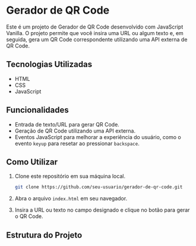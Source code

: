 # Gerador de QR Code

Este é um projeto de Gerador de QR Code desenvolvido com JavaScript Vanilla. O projeto permite que você insira uma URL ou algum texto e, em seguida, gera um QR Code correspondente utilizando uma API externa de QR Code. 

## Tecnologias Utilizadas

- HTML
- CSS
- JavaScript

## Funcionalidades

- Entrada de texto/URL para gerar QR Code.
- Geração de QR Code utilizando uma API externa.
- Eventos JavaScript para melhorar a experiência do usuário, como o evento `keyup` para resetar ao pressionar `backspace`.

## Como Utilizar

1. Clone este repositório em sua máquina local.
    ```sh
    git clone https://github.com/seu-usuario/gerador-de-qr-code.git
    ```

2. Abra o arquivo `index.html` em seu navegador.

3. Insira a URL ou texto no campo designado e clique no botão para gerar o QR Code.

## Estrutura do Projeto




